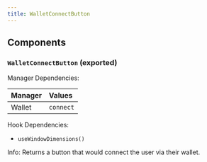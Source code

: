 ```yaml
---
title: WalletConnectButton
---
```


## Components

### `WalletConnectButton` (exported)

Manager Dependencies:

| Manager | Values                                                          |
| :--- | :------------------------------------------------------------------- |
| Wallet | `connect`

Hook Dependencies:

- `useWindowDimensions()`

Info: Returns a button that would connect the user via their wallet.